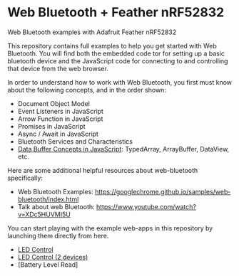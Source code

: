 # Web Bluetooth + Feather nRF52832
Web Bluetooth examples with Adafruit Feather nRF52832

This repository contains full examples to help you get started with Web Bluetooth. You will find both 
the embedded code tor for setting up a basic bluetooth device and the JavaScript code for connecting to and controlling
that device from the web browser.

In order to understand how to work with Web Bluetooth, you first must know about the following concepts, and in the order shown:

* Document Object Model
* Event Listeners in JavaScript
* Arrow Function in JavaScript
* Promises in JavaScript
* Async / Await in JavaScript
* Bluetooth Services and Characteristics
* [Data Buffer Concepts in JavaScript](https://data-flair.training/blogs/javascript-dataview/): TypedArray, ArrayBuffer, DataView, etc.

Here are some additional helpful resources about web-bluetooth specifically:
* Web Bluetooth Examples: https://googlechrome.github.io/samples/web-bluetooth/index.html</li>
* Talk about web Bluetooth: https://www.youtube.com/watch?v=XDc5HUVMI5U</li>

You can start playing with the example web-apps in this repository by launching them directly from here.
* [LED Control](https://shtarbanov.github.io/WebBluetooth-Feather-nRF52832/LED%20Control%20via%20WebBLE/WebApp%20(Async))
* [LED Control (2 devices)](https://shtarbanov.github.io/WebBluetooth-Feather-nRF52832/LED%20Control%20via%20WebBLE/WebApp%2C%20control%202%20devices)
* [Battery Level Read]
